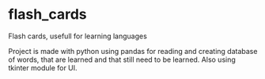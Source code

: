 # flash_cards
Flash cards, usefull for learning languages

Project is made with python using pandas for reading and creating database of words, that are learned and that still need to be learned. Also using tkinter module for UI.
